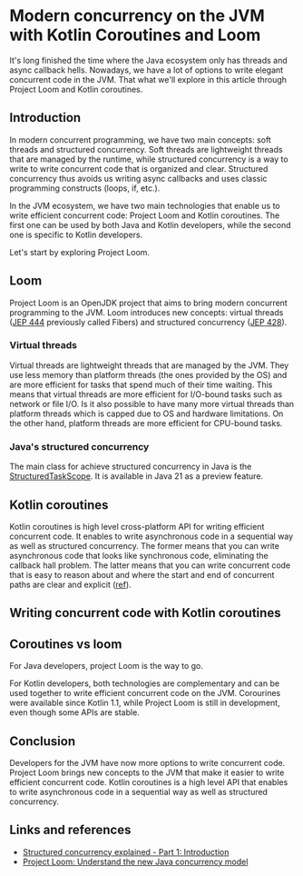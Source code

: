 # Modern concurrency on the JVM with Kotlin Coroutines and Loom

It's long finished the time where the Java ecosystem only has threads and async callback hells.
Nowadays, we have a lot of options to write elegant concurrent code in the JVM.
That what we'll explore in this article through Project Loom and Kotlin coroutines.

## Introduction

In modern concurrent programming, we have two main concepts: soft threads and structured concurrency.
Soft threads are lightweight threads that are managed by the runtime, while structured concurrency is a way to write to write concurrent code that is organized and clear.
Structured concurrency thus avoids us writing async callbacks and uses classic programming constructs (loops, if, etc.).

In the JVM ecosystem, we have two main technologies that enable us to write efficient concurrent code: Project Loom and Kotlin coroutines.
The first one can be used by both Java and Kotlin developers, while the second one is specific to Kotlin developers.

Let's start by exploring Project Loom.

## Loom

Project Loom is an OpenJDK project that aims to bring modern concurrent programming to the JVM.
Loom introduces new concepts: virtual threads ([JEP 444](https://openjdk.org/jeps/444) previously called Fibers) and structured concurrency ([JEP 428](https://openjdk.org/jeps/425)).

### Virtual threads

Virtual threads are lightweight threads that are managed by the JVM.
They use less memory than platform threads (the ones provided by the OS) and are more efficient for tasks that spend much of their time waiting.
This means that virtual threads are more efficient for I/O-bound tasks such as network or file I/O.
Is it also possible to have many more virtual threads than platform threads which is capped due to OS and hardware limitations.
On the other hand, platform threads are more efficient for CPU-bound tasks.

### Java's structured concurrency

The main class for achieve structured concurrency in Java is the [StructuredTaskScope](https://docs.oracle.com/en/java/javase/21/docs/api/java.base/java/util/concurrent/StructuredTaskScope.html).
It is available in Java 21 as a preview feature.

## Kotlin coroutines

Kotlin coroutines is high level cross-platform API for writing efficient concurrent code.
It enables to write asynchronous code in a sequential way as well as structured concurrency.
The former means that you can write asynchronous code that looks like synchronous code, eliminating the callback hall problem.
The latter means that you can write concurrent code that is easy to reason about and where the start and end of concurrent paths are clear and explicit ([ref](https://www.thedevtavern.com/blog/posts/structured-concurrency-explained/)).

## Writing concurrent code with Kotlin coroutines

## Coroutines vs loom

For Java developers, project Loom is the way to go.

For Kotlin developers, both technologies are complementary and can be used together to write efficient concurrent code on the JVM.
Corourines were available since Kotlin 1.1, while Project Loom is still in development, even though some APIs are stable.

## Conclusion

Developers for the JVM have now more options to write concurrent code.
Project Loom brings new concepts to the JVM that make it easier to write efficient concurrent code.
Kotlin coroutines is a high level API that enables to write asynchronous code in a sequential way as well as structured concurrency.

## Links and references

- [Structured concurrency explained - Part 1: Introduction](https://www.thedevtavern.com/blog/posts/structured-concurrency-explained/)
- [Project Loom: Understand the new Java concurrency model](https://www.infoworld.com/article/3652596/project-loom-understand-the-new-java-concurrency-model.html)
